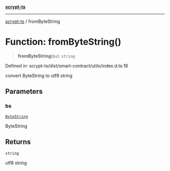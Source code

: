 [**scrypt-ts**](../README.md)

***

[scrypt-ts](../globals.md) / fromByteString

# Function: fromByteString()

> **fromByteString**(`bs`): `string`

Defined in: scrypt-ts/dist/smart-contract/utils/index.d.ts:18

convert ByteString to utf8 string

## Parameters

### bs

[`ByteString`](../type-aliases/ByteString.md)

ByteString

## Returns

`string`

utf8 string
